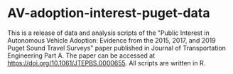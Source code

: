 # AV-adoption-interest-puget-data
This is a release of data and analysis scripts of the "Public Interest in Autonomous Vehicle Adoption: Evidence from the 2015, 2017, and 2019 Puget Sound Travel Surveys" paper published in Journal of Transportation Engineering Part A. The paper can be accessed at https://doi.org/10.1061/JTEPBS.0000655. All scripts are written in R.
